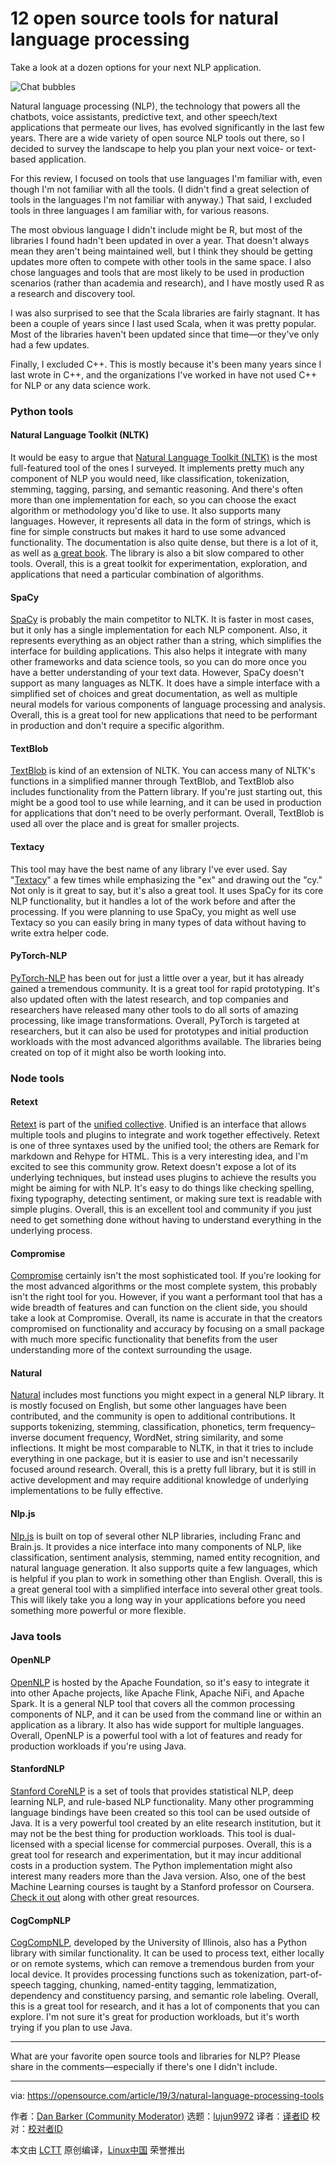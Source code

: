 [#]: collector: (lujun9972)
[#]: translator: ( )
[#]: reviewer: ( )
[#]: publisher: ( )
[#]: url: ( )
[#]: subject: (12 open source tools for natural language processing)
[#]: via: (https://opensource.com/article/19/3/natural-language-processing-tools)
[#]: author: (Dan Barker  https://opensource.com/users/barkerd427)

12 open source tools for natural language processing
======

Take a look at a dozen options for your next NLP application.

![Chat bubbles][1]

Natural language processing (NLP), the technology that powers all the chatbots, voice assistants, predictive text, and other speech/text applications that permeate our lives, has evolved significantly in the last few years. There are a wide variety of open source NLP tools out there, so I decided to survey the landscape to help you plan your next voice- or text-based application.

For this review, I focused on tools that use languages I'm familiar with, even though I'm not familiar with all the tools. (I didn't find a great selection of tools in the languages I'm not familiar with anyway.) That said, I excluded tools in three languages I am familiar with, for various reasons.

The most obvious language I didn't include might be R, but most of the libraries I found hadn't been updated in over a year. That doesn't always mean they aren't being maintained well, but I think they should be getting updates more often to compete with other tools in the same space. I also chose languages and tools that are most likely to be used in production scenarios (rather than academia and research), and I have mostly used R as a research and discovery tool.

I was also surprised to see that the Scala libraries are fairly stagnant. It has been a couple of years since I last used Scala, when it was pretty popular. Most of the libraries haven't been updated since that time—or they've only had a few updates.

Finally, I excluded C++. This is mostly because it's been many years since I last wrote in C++, and the organizations I've worked in have not used C++ for NLP or any data science work.

### Python tools

#### Natural Language Toolkit (NLTK)

It would be easy to argue that [Natural Language Toolkit (NLTK)][2] is the most full-featured tool of the ones I surveyed. It implements pretty much any component of NLP you would need, like classification, tokenization, stemming, tagging, parsing, and semantic reasoning. And there's often more than one implementation for each, so you can choose the exact algorithm or methodology you'd like to use. It also supports many languages. However, it represents all data in the form of strings, which is fine for simple constructs but makes it hard to use some advanced functionality. The documentation is also quite dense, but there is a lot of it, as well as [a great book][3]. The library is also a bit slow compared to other tools. Overall, this is a great toolkit for experimentation, exploration, and applications that need a particular combination of algorithms.

#### SpaCy

[SpaCy][4] is probably the main competitor to NLTK. It is faster in most cases, but it only has a single implementation for each NLP component. Also, it represents everything as an object rather than a string, which simplifies the interface for building applications. This also helps it integrate with many other frameworks and data science tools, so you can do more once you have a better understanding of your text data. However, SpaCy doesn't support as many languages as NLTK. It does have a simple interface with a simplified set of choices and great documentation, as well as multiple neural models for various components of language processing and analysis. Overall, this is a great tool for new applications that need to be performant in production and don't require a specific algorithm.

#### TextBlob

[TextBlob][5] is kind of an extension of NLTK. You can access many of NLTK's functions in a simplified manner through TextBlob, and TextBlob also includes functionality from the Pattern library. If you're just starting out, this might be a good tool to use while learning, and it can be used in production for applications that don't need to be overly performant. Overall, TextBlob is used all over the place and is great for smaller projects.

#### Textacy

This tool may have the best name of any library I've ever used. Say "[Textacy][6]" a few times while emphasizing the "ex" and drawing out the "cy." Not only is it great to say, but it's also a great tool. It uses SpaCy for its core NLP functionality, but it handles a lot of the work before and after the processing. If you were planning to use SpaCy, you might as well use Textacy so you can easily bring in many types of data without having to write extra helper code.

#### PyTorch-NLP

[PyTorch-NLP][7] has been out for just a little over a year, but it has already gained a tremendous community. It is a great tool for rapid prototyping. It's also updated often with the latest research, and top companies and researchers have released many other tools to do all sorts of amazing processing, like image transformations. Overall, PyTorch is targeted at researchers, but it can also be used for prototypes and initial production workloads with the most advanced algorithms available. The libraries being created on top of it might also be worth looking into.

### Node tools

#### Retext

[Retext][8] is part of the [unified collective][9]. Unified is an interface that allows multiple tools and plugins to integrate and work together effectively. Retext is one of three syntaxes used by the unified tool; the others are Remark for markdown and Rehype for HTML. This is a very interesting idea, and I'm excited to see this community grow. Retext doesn't expose a lot of its underlying techniques, but instead uses plugins to achieve the results you might be aiming for with NLP. It's easy to do things like checking spelling, fixing typography, detecting sentiment, or making sure text is readable with simple plugins. Overall, this is an excellent tool and community if you just need to get something done without having to understand everything in the underlying process.

#### Compromise

[Compromise][10] certainly isn't the most sophisticated tool. If you're looking for the most advanced algorithms or the most complete system, this probably isn't the right tool for you. However, if you want a performant tool that has a wide breadth of features and can function on the client side, you should take a look at Compromise. Overall, its name is accurate in that the creators compromised on functionality and accuracy by focusing on a small package with much more specific functionality that benefits from the user understanding more of the context surrounding the usage.

#### Natural

[Natural][11] includes most functions you might expect in a general NLP library. It is mostly focused on English, but some other languages have been contributed, and the community is open to additional contributions. It supports tokenizing, stemming, classification, phonetics, term frequency–inverse document frequency, WordNet, string similarity, and some inflections. It might be most comparable to NLTK, in that it tries to include everything in one package, but it is easier to use and isn't necessarily focused around research. Overall, this is a pretty full library, but it is still in active development and may require additional knowledge of underlying implementations to be fully effective.

#### Nlp.js

[Nlp.js][12] is built on top of several other NLP libraries, including Franc and Brain.js. It provides a nice interface into many components of NLP, like classification, sentiment analysis, stemming, named entity recognition, and natural language generation. It also supports quite a few languages, which is helpful if you plan to work in something other than English. Overall, this is a great general tool with a simplified interface into several other great tools. This will likely take you a long way in your applications before you need something more powerful or more flexible.

### Java tools

#### OpenNLP

[OpenNLP][13] is hosted by the Apache Foundation, so it's easy to integrate it into other Apache projects, like Apache Flink, Apache NiFi, and Apache Spark. It is a general NLP tool that covers all the common processing components of NLP, and it can be used from the command line or within an application as a library. It also has wide support for multiple languages. Overall, OpenNLP is a powerful tool with a lot of features and ready for production workloads if you're using Java.

#### StanfordNLP

[Stanford CoreNLP][14] is a set of tools that provides statistical NLP, deep learning NLP, and rule-based NLP functionality. Many other programming language bindings have been created so this tool can be used outside of Java. It is a very powerful tool created by an elite research institution, but it may not be the best thing for production workloads. This tool is dual-licensed with a special license for commercial purposes. Overall, this is a great tool for research and experimentation, but it may incur additional costs in a production system. The Python implementation might also interest many readers more than the Java version. Also, one of the best Machine Learning courses is taught by a Stanford professor on Coursera. [Check it out][15] along with other great resources.

#### CogCompNLP

[CogCompNLP][16], developed by the University of Illinois, also has a Python library with similar functionality. It can be used to process text, either locally or on remote systems, which can remove a tremendous burden from your local device. It provides processing functions such as tokenization, part-of-speech tagging, chunking, named-entity tagging, lemmatization, dependency and constituency parsing, and semantic role labeling. Overall, this is a great tool for research, and it has a lot of components that you can explore. I'm not sure it's great for production workloads, but it's worth trying if you plan to use Java.

* * *

What are your favorite open source tools and libraries for NLP? Please share in the comments—especially if there's one I didn't include.

--------------------------------------------------------------------------------

via: https://opensource.com/article/19/3/natural-language-processing-tools

作者：[Dan Barker (Community Moderator)][a]
选题：[lujun9972][b]
译者：[译者ID](https://github.com/译者ID)
校对：[校对者ID](https://github.com/校对者ID)

本文由 [LCTT](https://github.com/LCTT/TranslateProject) 原创编译，[Linux中国](https://linux.cn/) 荣誉推出

[a]: https://opensource.com/users/barkerd427
[b]: https://github.com/lujun9972
[1]: https://opensource.com/sites/default/files/styles/image-full-size/public/lead-images/talk_chat_communication_team.png?itok=CYfZ_gE7 (Chat bubbles)
[2]: http://www.nltk.org/
[3]: http://www.nltk.org/book_1ed/
[4]: https://spacy.io/
[5]: https://textblob.readthedocs.io/en/dev/
[6]: https://readthedocs.org/projects/textacy/
[7]: https://pytorchnlp.readthedocs.io/en/latest/
[8]: https://www.npmjs.com/package/retext
[9]: https://unified.js.org/
[10]: https://www.npmjs.com/package/compromise
[11]: https://www.npmjs.com/package/natural
[12]: https://www.npmjs.com/package/node-nlp
[13]: https://opennlp.apache.org/
[14]: https://stanfordnlp.github.io/CoreNLP/
[15]: https://opensource.com/article/19/2/learn-data-science-ai
[16]: https://github.com/CogComp/cogcomp-nlp

